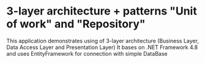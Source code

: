 # 3-layer architecture + patterns "Unit of work" and "Repository"
This application demonstrates using of 3-layer architecture (Business Layer, Data Access Layer and Presentation Layer)
It bases on .NET Framework 4.8 and uses EntityFramework for connection with simple DataBase
